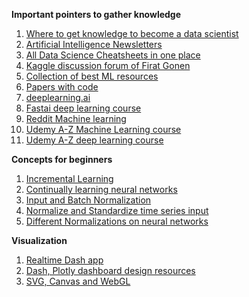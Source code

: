 **Important pointers to gather knowledge**

1) [Where to get knowledge to become a data scientist](https://gist.github.com/SubhadityaMukherjee/6a70d6dc74783e2addac8bed475ac220)
2) [Artificial Intelligence Newsletters](https://www.linkedin.com/newsletters/artificial-intelligence-6598352935271358464/)
3) [All Data Science Cheatsheets in one place](https://www.datacamp.com/community/data-science-cheatsheets)
4) [Kaggle discussion forum of Firat Gonen](https://www.kaggle.com/frtgnn/discussion)
5) [Collection of best ML resources](https://madewithml.com/topics/)
6) [Papers with code](https://paperswithcode.com/)
7) [deeplearning.ai](https://www.deeplearning.ai/)
8) [Fastai deep learning course](https://course.fast.ai/)
9) [Reddit Machine learning](https://www.reddit.com/r/MachineLearning/)
10) [Udemy A-Z Machine Learning course](https://www.udemy.com/course/machinelearning/)
11) [Udemy A-Z deep learning course](https://www.udemy.com/course/deeplearning/)

**Concepts for beginners**

1. [Incremental Learning](https://www.youtube.com/watch?v=t7dSUY-4KHc)
2. [Continually learning neural networks](https://arxiv.org/pdf/1802.07569.pdf)
3. [Input and Batch Normalization](https://www.jeremyjordan.me/batch-normalization/)
4. [Normalize and Standardize time series input](https://machinelearningmastery.com/normalize-standardize-time-series-data-python/)
5. [Different Normalizations on neural networks](https://datascience.stackexchange.com/questions/12956/paper-whats-the-difference-between-layer-normalization-recurrent-batch-normal)

**Visualization**

1. [Realtime Dash app](https://github.com/Sentdex/socialsentiment/)
2. [Dash, Plotly dashboard design resources](https://www.kaggle.com/getting-started/100831)
3. [SVG, Canvas and WebGL](http://dataquarium.io/svg-canvas-webgl/)
